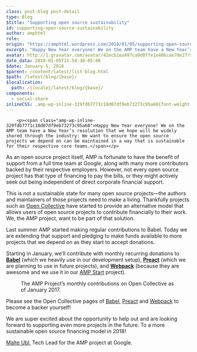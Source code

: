 ```yaml
---
class: post-blog post-detail
type: Blog
$title: "Supporting open source sustainability"
id: supporting-open-source-sustainability
author: amphtml
role: 
origin: "https://amphtml.wordpress.com/2018/01/05/supporting-open-source-sustainability/amp/"
excerpt: "Happy New Year everyone! We on the AMP team have a New Year’s resolution that we hope will be widely shared through the industry: We want to ensure the open source projects we depend on can be maintained in a way that is sustainable for their respective core teams. As an open source project itself, [&#8230;]"
avatar: http://1.gravatar.com/avatar/42ecb1ea497ca9d0ffe1e406cae70e27?s=96&d=identicon&r=G
date_data: 2018-01-05T11:58:38-05:00
$date: January 5, 2018
$parent: /content/latest/list-blog.html
$path: /latest/blog/{base}/
$localization:
  path: /{locale}/latest/blog/{base}/
components:
  - social-share
inlineCSS: .amp-wp-inline-329fdb7771c10d07df9eb73273c95a60{font-weight:400;}.amp-wp-inline-9a94cba46b6b54f17fd5e599ca3fd175{max-width:1334px;}
---
```


<div class="amp-wp-article-content">

		<p><span class="amp-wp-inline-329fdb7771c10d07df9eb73273c95a60">Happy New Year everyone! We on the AMP team have a New Year’s resolution that we hope will be widely shared through the industry: We want to ensure the open source projects we depend on can be maintained in a way that is sustainable for their respective core teams.</span></p>
<p><span class="amp-wp-inline-329fdb7771c10d07df9eb73273c95a60">As an open source project itself, AMP is fortunate to have the benefit of support from a full time team at Google, along with many more contributors backed by their respective employers. However, not every open source project has that type of financing to pay the bills, or they might actively seek out being independent of direct corporate financial support. </span></p>
<p><span class="amp-wp-inline-329fdb7771c10d07df9eb73273c95a60">This is not a sustainable state for many open source projects—the authors and maintainers of those projects need to make a living. Thankfully projects such as </span><a href="https://opencollective.com/"><span class="amp-wp-inline-329fdb7771c10d07df9eb73273c95a60">Open Collective</span></a><span class="amp-wp-inline-329fdb7771c10d07df9eb73273c95a60"> have started to provide an alternative model that allows users of open source projects to contribute financially to their work. We, the AMP project, want to be part of that solution.</span></p>
<p><span class="amp-wp-inline-329fdb7771c10d07df9eb73273c95a60">Last summer AMP started making regular contributions to Babel. Today we are extending that support and pledging to make funds available to more projects that we depend on as they start to accept donations.</span></p>
<p><span class="amp-wp-inline-329fdb7771c10d07df9eb73273c95a60">Starting in January, we’ll contribute with monthly recurring donations to </span><a href="https://babeljs.io/"><b>Babel</b></a><span class="amp-wp-inline-329fdb7771c10d07df9eb73273c95a60"> (which we heavily use in our development setup), </span><a href="https://preactjs.com/"><b>Preact</b></a><span class="amp-wp-inline-329fdb7771c10d07df9eb73273c95a60"> (which we are planning to use in future projects), and </span><a href="https://webpack.js.org/"><b>Webpack</b></a><span class="amp-wp-inline-329fdb7771c10d07df9eb73273c95a60"> (because they are awesome and we use it in our </span><a href="https://ampstart.com/"><span class="amp-wp-inline-329fdb7771c10d07df9eb73273c95a60">AMP Start</span></a><span class="amp-wp-inline-329fdb7771c10d07df9eb73273c95a60"> project).</span></p>
<figure data-shortcode="caption" id="attachment_1916" class="wp-caption alignnone amp-wp-inline-9a94cba46b6b54f17fd5e599ca3fd175"><amp-img class="alignnone size-full wp-image-1916 amp-wp-enforced-sizes" src="https://amphtml.files.wordpress.com/2018/01/screen-shot-2018-01-05-at-8-42-10-am.png?w=660" alt="Screen Shot 2018-01-05 at 8.42.10 AM" srcset="https://amphtml.files.wordpress.com/2018/01/screen-shot-2018-01-05-at-8-42-10-am.png?w=660 660w, https://amphtml.files.wordpress.com/2018/01/screen-shot-2018-01-05-at-8-42-10-am.png?w=1320 1320w, https://amphtml.files.wordpress.com/2018/01/screen-shot-2018-01-05-at-8-42-10-am.png?w=150 150w, https://amphtml.files.wordpress.com/2018/01/screen-shot-2018-01-05-at-8-42-10-am.png?w=300 300w, https://amphtml.files.wordpress.com/2018/01/screen-shot-2018-01-05-at-8-42-10-am.png?w=768 768w, https://amphtml.files.wordpress.com/2018/01/screen-shot-2018-01-05-at-8-42-10-am.png?w=1024 1024w" sizes="(min-width: 660px) 660px, 100vw" width="660" height="349"></amp-img><figcaption class="wp-caption-text">The AMP Project’s monthly contributions on Open Collective as of January 2017.</figcaption></figure><p><span class="amp-wp-inline-329fdb7771c10d07df9eb73273c95a60">Please see the Open Collective pages of </span><a href="https://opencollective.com/babel"><span class="amp-wp-inline-329fdb7771c10d07df9eb73273c95a60">Babel</span></a><span class="amp-wp-inline-329fdb7771c10d07df9eb73273c95a60">, </span><a href="https://opencollective.com/preact"><span class="amp-wp-inline-329fdb7771c10d07df9eb73273c95a60">Preact</span></a><span class="amp-wp-inline-329fdb7771c10d07df9eb73273c95a60"> and </span><a href="https://opencollective.com/webpack"><span class="amp-wp-inline-329fdb7771c10d07df9eb73273c95a60">Webpack</span></a><span class="amp-wp-inline-329fdb7771c10d07df9eb73273c95a60"> to become a backer yourself!</span></p>
<p><span class="amp-wp-inline-329fdb7771c10d07df9eb73273c95a60">We are super excited about the opportunity to help out and are looking forward to supporting even more projects in the future. To a more sustainable open source financing model in 2018!</span></p>
<p><span class="amp-wp-inline-329fdb7771c10d07df9eb73273c95a60"><a href="https://twitter.com/cramforce">Malte Ubl</a>, Tech Lead for the AMP project at Google.</span></p>
	</div>

	


</div>

